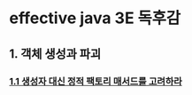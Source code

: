 # effective java 3E 독후감

## 1. 객체 생성과 파괴
### [1.1 생성자 대신 정적 팩토리 매서드를 고려하라](src%2Fmain%2Fjava%2Forg%2Fdevelopx%2Feffective_java%2Fpart1%2Fitem1)

